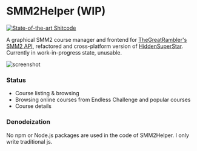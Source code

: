 # SMM2Helper (WIP)

[![State-of-the-art Shitcode](https://img.shields.io/static/v1?label=State-of-the-art&message=Shitcode&color=7B5804)](https://github.com/trekhleb/state-of-the-art-shitcode)

A graphical SMM2 course manager and frontend for [TheGreatRambler's SMM2 API](https://tgrcode.com/mm2/docs/), refactored and cross-platform version of [HiddenSuperStar](https://github.com/YidaozhanYa/HiddenSuperStar).  
Currently in work-in-progress state, unusable.

![screenshot](https://imgsrc.baidu.com/super/pic/item/34fae6cd7b899e51dba0c3d007a7d933c9950dcc.jpg)

### Status
- Course listing & browsing
- Browsing online courses from Endless Challenge and popular courses
- Course details

### Denodeization
No npm or Node.js packages are used in the code of SMM2Helper. I only write traditional js.
